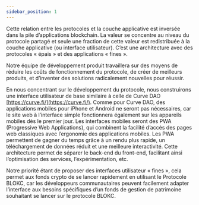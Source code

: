 ```yaml
---
sidebar_position: 1
---
```


Cette relation entre les protocoles et la couche applicative est inversée dans la pile d’applications blockchain. La valeur se concentre au niveau du protocole partagé et seule une fraction de cette valeur est redistribuée à la couche applicative (ou interface utilisateur). C’est une architecture avec des protocoles « épais » et des applications « fines ».

Notre équipe de développement produit travaillera sur des moyens de réduire les coûts de fonctionnement du protocole, de créer de meilleurs produits, et d’inventer des solutions radicalement nouvelles pour réussir.

En nous concentrant sur le développement du protocole, nous construirons une interface utilisateur de base similaire à celle de Curve DAO [https://curve.fi/](https://curve.fi/). Comme pour Curve DAO, des applications mobiles pour iPhone et Android ne seront pas nécessaires, car le site web à l’interface simple fonctionnera également sur les appareils mobiles dès le premier jour. Les interfaces mobiles seront des PWA (Progressive Web Applications), qui combinent la facilité d’accès des pages web classiques avec l’ergonomie des applications mobiles. Les PWA permettent de gagner du temps grâce à un rendu plus rapide, un téléchargement de données réduit et une meilleure interactivité. Cette architecture permet de séparer le back-end du front-end, facilitant ainsi l’optimisation des services, l’expérimentation, etc.

Notre priorité étant de proposer des interfaces utilisateur « fines », cela permet aux fonds crypto de se lancer rapidement en utilisant le Protocole BLOKC, car les développeurs communautaires peuvent facilement adapter l’interface aux besoins spécifiques d’un fonds de gestion de patrimoine souhaitant se lancer sur le protocole BLOKC.
